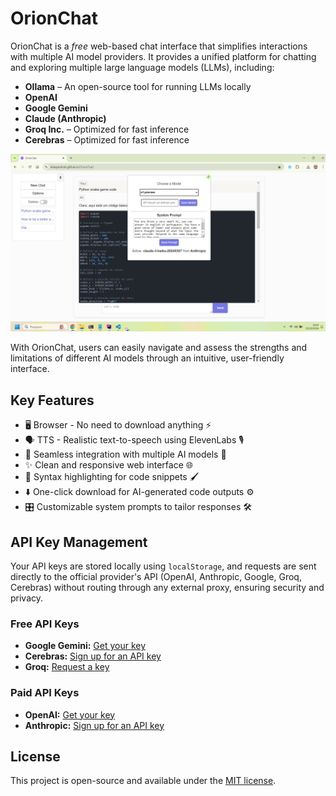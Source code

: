 # OrionChat

OrionChat is a *free* web-based chat interface that simplifies interactions with multiple AI model providers.
It provides a unified platform for chatting and exploring multiple large language models (LLMs), including:

- **Ollama** – An open-source tool for running LLMs locally
- **OpenAI**
- **Google Gemini**
- **Claude (Anthropic)**
- **Groq Inc.** – Optimized for fast inference
- **Cerebras** – Optimized for fast inference

![OrionChat Screenshot](imgs/screenshot.png "OrionChat Screenshot")


With OrionChat, users can easily navigate and assess the strengths and limitations of different AI models through an intuitive,
user-friendly interface.

## Key Features

- 🖥️ Browser - No need to download anything ⚡️
- 🗣️ TTS - Realistic text-to-speech using ElevenLabs 🎙️
- 🔄 Seamless integration with multiple AI models 🤖
- ✨ Clean and responsive web interface 🌐
- 🌈 Syntax highlighting for code snippets 🖌️
- ⬇️ One-click download for AI-generated code outputs ⚙️
- 🎛️ Customizable system prompts to tailor responses 🛠️

## API Key Management

Your API keys are stored locally using `localStorage`, and requests are sent directly to the official provider's API
(OpenAI, Anthropic, Google, Groq, Cerebras) without routing through any external proxy, ensuring security and privacy.

### Free API Keys

- **Google Gemini:** [Get your key](https://aistudio.google.com/app/apikey)
- **Cerebras:** [Sign up for an API key](https://cloud.cerebras.ai/platform/)
- **Groq:** [Request a key](https://console.groq.com/keys)

### Paid API Keys

- **OpenAI:** [Get your key](https://platform.openai.com/api-keys)
- **Anthropic:** [Sign up for an API key](https://console.anthropic.com/settings/keys)

## License

This project is open-source and available under the [MIT license](LICENSE).